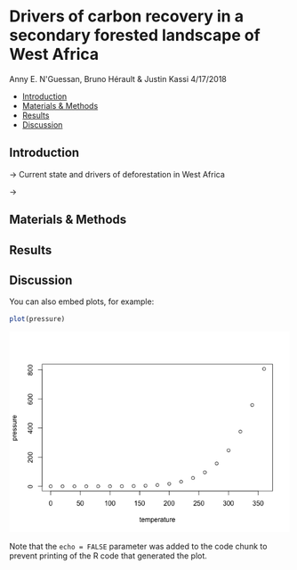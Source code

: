 Drivers of carbon recovery in a secondary forested landscape of West Africa
================
Anny E. N'Guessan, Bruno Hérault & Justin Kassi
4/17/2018

-   [Introduction](#introduction)
-   [Materials & Methods](#materials-methods)
-   [Results](#results)
-   [Discussion](#discussion)

Introduction
------------

-&gt; Current state and drivers of deforestation in West Africa

-&gt;

Materials & Methods
-------------------

Results
-------

Discussion
----------

You can also embed plots, for example:

``` r
plot(pressure)
```

![](Carbon_files/figure-markdown_github/pressure-1.png)

Note that the `echo = FALSE` parameter was added to the code chunk to prevent printing of the R code that generated the plot.
